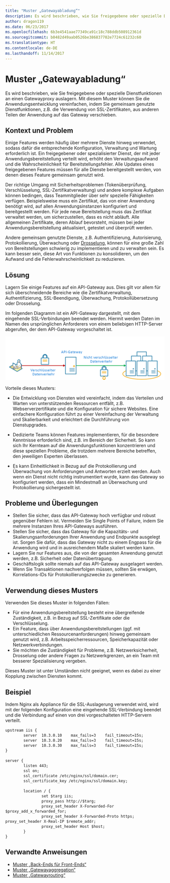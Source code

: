 ```yaml
---
title: "Muster „Gatewayabladung“"
description: Es wird beschrieben, wie Sie freigegebene oder spezielle Dienstfunktionen an einen Gatewayproxy auslagern.
author: dragon119
ms.date: 06/23/2017
ms.openlocfilehash: 6b3e4541aae77349ca91c18c788ddb508912361d
ms.sourcegitcommit: b0482d49aab0526be386837702e7724c61232c60
ms.translationtype: HT
ms.contentlocale: de-DE
ms.lasthandoff: 11/14/2017
---
```

# <a name="gateway-offloading-pattern"></a>Muster „Gatewayabladung“

Es wird beschrieben, wie Sie freigegebene oder spezielle Dienstfunktionen an einen Gatewayproxy auslagern. Mit diesem Muster können Sie die Anwendungsentwicklung vereinfachen, indem Sie gemeinsam genutzte Dienstfunktionen, z.B. die Verwendung von SSL-Zertifikaten, aus anderen Teilen der Anwendung auf das Gateway verschieben.

## <a name="context-and-problem"></a>Kontext und Problem

Einige Features werden häufig über mehrere Dienste hinweg verwendet, sodass dafür die entsprechende Konfiguration, Verwaltung und Wartung erforderlich ist. Ein freigegebener oder spezialisierter Dienst, der mit jeder Anwendungsbereitstellung verteilt wird, erhöht den Verwaltungsaufwand und die Wahrscheinlichkeit für Bereitstellungsfehler. Alle Updates eines freigegebenen Features müssen für alle Dienste bereitgestellt werden, von denen dieses Feature gemeinsam genutzt wird.

Der richtige Umgang mit Sicherheitsproblemen (Tokenüberprüfung, Verschlüsselung, SSL-Zertifikatverwaltung) und andere komplexe Aufgaben können bedingen, dass Teammitglieder über sehr spezielle Fähigkeiten verfügen. Beispielsweise muss ein Zertifikat, das von einer Anwendung benötigt wird, auf allen Anwendungsinstanzen konfiguriert und bereitgestellt werden. Für jede neue Bereitstellung muss das Zertifikat verwaltet werden, um sicherzustellen, dass es nicht abläuft. Alle allgemeinen Zertifikate, deren Ablauf bevorsteht, müssen bei jeder Anwendungsbereitstellung aktualisiert, getestet und überprüft werden.

Andere gemeinsam genutzte Dienste, z.B. Authentifizierung, Autorisierung, Protokollierung, Überwachung oder [Drosselung](./throttling.md), können für eine große Zahl von Bereitstellungen schwierig zu implementieren und zu verwalten sein. Es kann besser sein, diese Art von Funktionen zu konsolidieren, um den Aufwand und die Fehlerwahrscheinlichkeit zu reduzieren.

## <a name="solution"></a>Lösung

Lagern Sie einige Features auf ein API-Gateway aus. Dies gilt vor allem für sich überschneidende Bereiche wie die Zertifikatverwaltung, Authentifizierung, SSL-Beendigung, Überwachung, Protokollübersetzung oder Drosselung. 

Im folgenden Diagramm ist ein API-Gateway dargestellt, mit dem eingehende SSL-Verbindungen beendet werden. Hiermit werden Daten im Namen des ursprünglichen Anforderers von einem beliebigen HTTP-Server abgerufen, der dem API-Gateway vorgeschaltet ist.

 ![](./_images/gateway-offload.png)
 
Vorteile dieses Musters:

- Die Entwicklung von Diensten wird vereinfacht, indem das Verteilen und Warten von unterstützenden Ressourcen entfällt, z.B. Webserverzertifikate und die Konfiguration für sichere Websites. Eine einfachere Konfiguration führt zu einer Vereinfachung der Verwaltung und Skalierbarkeit und erleichtert die Durchführung von Dienstupgrades.

- Dedizierte Teams können Features implementieren, für die besondere Kenntnisse erforderlich sind, z.B. im Bereich der Sicherheit. So kann sich Ihr Kernteam auf die Anwendungsfunktionen konzentrieren und diese speziellen Probleme, die trotzdem mehrere Bereiche betreffen, den jeweiligen Experten überlassen.

- Es kann Einheitlichkeit in Bezug auf die Protokollierung und Überwachung von Anforderungen und Antworten erzielt werden. Auch wenn ein Dienst nicht richtig instrumentiert wurde, kann das Gateway so konfiguriert werden, dass ein Mindestmaß an Überwachung und Protokollierung sichergestellt ist.

## <a name="issues-and-considerations"></a>Probleme und Überlegungen

- Stellen Sie sicher, dass das API-Gateway hoch verfügbar und robust gegenüber Fehlern ist. Vermeiden Sie Single Points of Failure, indem Sie mehrere Instanzen Ihres API-Gateways ausführen. 
- Stellen Sie sicher, dass das Gateway für die Kapazitäts- und Skalierungsanforderungen Ihrer Anwendung und Endpunkte ausgelegt ist. Sorgen Sie dafür, dass das Gateway nicht zu einem Engpass für die Anwendung wird und in ausreichendem Maße skaliert werden kann.
- Lagern Sie nur Features aus, die von der gesamten Anwendung genutzt werden, z.B. Sicherheit oder Datenübertragung.
- Geschäftslogik sollte niemals auf das API-Gateway ausgelagert werden. 
- Wenn Sie Transaktionen nachverfolgen müssen, sollten Sie erwägen, Korrelations-IDs für Protokollierungszwecke zu generieren.

## <a name="when-to-use-this-pattern"></a>Verwendung dieses Musters

Verwenden Sie dieses Muster in folgenden Fällen:

- Für eine Anwendungsbereitstellung besteht eine übergreifende Zuständigkeit, z.B. in Bezug auf SSL-Zertifikate oder die Verschlüsselung.
- Ein Feature, dass über Anwendungsbereitstellungen (ggf. mit unterschiedlichen Ressourcenanforderungen) hinweg gemeinsam genutzt wird, z.B. Arbeitsspeicherressourcen, Speicherkapazität oder Netzwerkverbindungen.
- Sie möchten die Zuständigkeit für Probleme, z.B. Netzwerksicherheit, Drosselung oder andere Fragen zu Netzwerkgrenzen, an ein Team mit besserer Spezialisierung vergeben.

Dieses Muster ist unter Umständen nicht geeignet, wenn es dabei zu einer Kopplung zwischen Diensten kommt.

## <a name="example"></a>Beispiel

Indem Nginx als Appliance für die SSL-Auslagerung verwendet wird, wird mit der folgenden Konfiguration eine eingehende SSL-Verbindung beendet und die Verbindung auf einen von drei vorgeschalteten HTTP-Servern verteilt.

```
upstream iis {
        server  10.3.0.10    max_fails=3    fail_timeout=15s;
        server  10.3.0.20    max_fails=3    fail_timeout=15s;
        server  10.3.0.30    max_fails=3    fail_timeout=15s;
}

server {
        listen 443;
        ssl on;
        ssl_certificate /etc/nginx/ssl/domain.cer;
        ssl_certificate_key /etc/nginx/ssl/domain.key;

        location / {
                set $targ iis;
                proxy_pass http://$targ;
                proxy_set_header X-Forwarded-For $proxy_add_x_forwarded_for;
                proxy_set_header X-Forwarded-Proto https;
proxy_set_header X-Real-IP $remote_addr;
                proxy_set_header Host $host;
        }
}
```

## <a name="related-guidance"></a>Verwandte Anweisungen

- [Muster „Back-Ends für Front-Ends“](./backends-for-frontends.md)
- [Muster „Gatewayaggregation“](./gateway-aggregation.md)
- [Muster „Gatewayrouting“](./gateway-routing.md)

